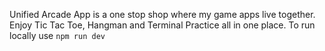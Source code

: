 Unified Arcade App is a one stop shop where my game apps live together. Enjoy Tic Tac Toe, Hangman and Terminal Practice all in one place.
To run locally use `npm run dev`